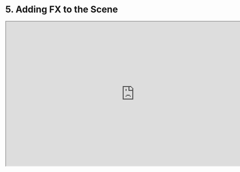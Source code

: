 # 5. Adding FX to the Scene

<p><iframe title="YouTube video player" src="https://www.youtube.com/embed/5SUSZSMnQYs?rel=0" width="800" height="450" allowfullscreen="allowfullscreen" allow="accelerometer; autoplay; clipboard-write; encrypted-media; gyroscope; picture-in-picture"></iframe></p>